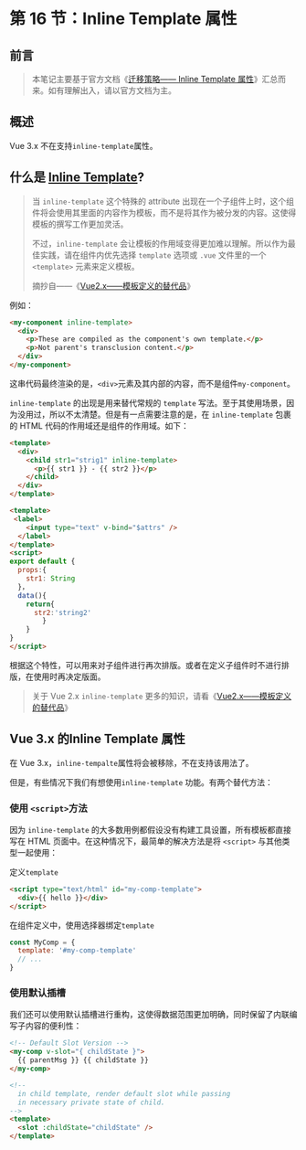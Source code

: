 # 第 16 节：Inline Template 属性



## 前言

> 本笔记主要基于官方文档《[迁移策略—— Inline Template 属性](https://v3.cn.vuejs.org/guide/migration/inline-template-attribute.html)》汇总而来。如有理解出入，请以官方文档为主。



## 概述

Vue 3.x 不在支持`inline-template`属性。



## 什么是 [Inline Template](https://cn.vuejs.org/v2/guide/components-edge-cases.html#%E5%86%85%E8%81%94%E6%A8%A1%E6%9D%BF)?

> 当 `inline-template` 这个特殊的 attribute 出现在一个子组件上时，这个组件将会使用其里面的内容作为模板，而不是将其作为被分发的内容。这使得模板的撰写工作更加灵活。
>
> 不过，`inline-template` 会让模板的作用域变得更加难以理解。所以作为最佳实践，请在组件内优先选择 `template` 选项或 `.vue` 文件里的一个 `<template>` 元素来定义模板。
>
> 摘抄自——《[Vue2.x——模板定义的替代品](https://cn.vuejs.org/v2/guide/components-edge-cases.html#模板定义的替代品)》

例如：

```html
<my-component inline-template>
  <div>
    <p>These are compiled as the component's own template.</p>
    <p>Not parent's transclusion content.</p>
  </div>
</my-component>
```

这串代码最终渲染的是，`<div>`元素及其内部的内容，而不是组件`my-component`。

`inline-template` 的出现是用来替代常规的 `template` 写法。至于其使用场景，因为没用过，所以不太清楚。但是有一点需要注意的是，在 `inline-template` 包裹的 HTML 代码的作用域还是组件的作用域。如下：

```html
<template>
  <div>
    <child str1="strig1" inline-template>
      <p>{{ str1 }} - {{ str2 }}</p>
    </child>
  </div>
</template>
```

```html
<template>
 <label>
    <input type="text" v-bind="$attrs" />
  </label>
</template>
<script>
export default {
  props:{
    str1: String
  }，
  data(){
    return{
      str2:'string2'
		}
	}
}
</script>

```

根据这个特性，可以用来对子组件进行再次排版。或者在定义子组件时不进行排版，在使用时再决定版面。

> 关于 Vue 2.x `inline-template` 更多的知识，请看《[Vue2.x——模板定义的替代品](https://cn.vuejs.org/v2/guide/components-edge-cases.html#模板定义的替代品)》



## Vue 3.x 的Inline Template 属性

在 Vue 3.x，`inline-tempalte`属性将会被移除，不在支持该用法了。

但是，有些情况下我们有想使用`inline-template` 功能。有两个替代方法：

### 使用 `<script>`方法

因为 `inline-template` 的大多数用例都假设没有构建工具设置，所有模板都直接写在 HTML 页面中。在这种情况下，最简单的解决方法是将 `<script>` 与其他类型一起使用：

定义`template`

```html
<script type="text/html" id="my-comp-template">
  <div>{{ hello }}</div>
</script>
```

在组件定义中，使用选择器绑定`template`

```js
const MyComp = {
  template: '#my-comp-template'
  // ...
}
```

### 使用默认插槽

我们还可以使用默认插槽进行重构，这使得数据范围更加明确，同时保留了内联编写子内容的便利性：

```html
<!-- Default Slot Version -->
<my-comp v-slot="{ childState }">
  {{ parentMsg }} {{ childState }}
</my-comp>
```

```html
<!--
  in child template, render default slot while passing
  in necessary private state of child.
-->
<template>
  <slot :childState="childState" />
</template>
```


